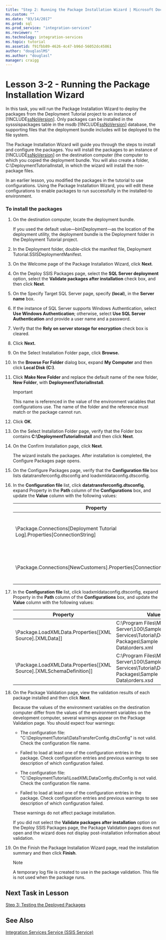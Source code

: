 ```yaml
---
title: "Step 2: Running the Package Installation Wizard | Microsoft Docs"
ms.custom: ""
ms.date: "03/14/2017"
ms.prod: sql
ms.prod_service: "integration-services"
ms.reviewer: ""
ms.technology: integration-services
ms.topic: tutorial
ms.assetid: f91fbb89-4626-4c47-b96d-56052dc45861
author: "douglaslMS"
ms.author: "douglasl"
manager: craigg
---
```

# Lesson 3-2 - Running the Package Installation Wizard
In this task, you will run the Package Installation Wizard to deploy the packages from the Deployment Tutorial project to an instance of [!INCLUDE[ssNoVersion](../includes/ssnoversion-md.md)]. Only packages can be installed in the sysssispackages table in the msdb [!INCLUDE[ssNoVersion](../includes/ssnoversion-md.md)] database, the supporting files that the deployment bundle includes will be deployed to the file system.  
  
The Package Installation Wizard will guide you through the steps to install and configure the packages. You will install the packages to an instance of [!INCLUDE[ssNoVersion](../includes/ssnoversion-md.md)] on the destination computer (the computer to which you copied the deployment bundle. You will also create a folder, C:\DeploymentTutorialInstall, in which the wizard will install the non-package files.  
  
In an earlier lesson, you modified the packages in the tutorial to use configurations. Using the Package Installation Wizard, you will edit these configurations to enable packages to run successfully in the installed-to environment.  
  
### To install the packages  
  
1.  On the destination computer, locate the deployment bundle.  
  
    If you used the default value—bin\Deployment—as the location of the deployment utility, the deployment bundle is the Deployment folder in the Deployment Tutorial project.  
  
2.  In the Deployment folder, double-click the manifest file, Deployment Tutorial.SSISDeploymentManifest.  
  
3.  On the Welcome page of the Package Installation Wizard, click **Next**.  
  
4.  On the Deploy SSIS Packages page, select the **SQL Server deployment** option, select the **Validate packages after installation** check box, and then click **Next**.  
  
5.  On the Specify Target SQL Server page, specify **(local**), in the **Server name** box.  
  
6.  If the instance of SQL Server supports Windows Authentication, select **Use Windows Authentication**; otherwise, select **Use SQL Server Authentication** and provide a user name and a password.  
  
7.  Verify that the **Rely on server storage for encryption** check box is cleared.  
  
8.  Click **Next.**  
  
9. On the Select Installation Folder page, click **Browse.**  
  
10. In the **Browse For Folder** dialog box, expand **My Computer** and then click **Local Disk (C:)**.  
  
11. Click **Make New Folder** and replace the default name of the new folder, **New Folder**, with **DeploymentTutorialInstall**.  
  
    > [!IMPORTANT]  
    > This name is referenced in the value of the environment variables that configurations use. The name of the folder and the reference must match or the package cannot run.  
  
12. Click **OK**.  
  
13. On the Select Installation Folder page, verify that the Folder box contains **C:\DeploymentTutorialInstall** and then click **Next**.  
  
14. On the Confirm Installation page, click **Next**.  
  
    The wizard installs the packages. After installation is completed, the Configure Packages page opens.  
  
15. On the Configure Packages page, verify that the **Configuration file** box lists datatransferconfig.dtsconfig and loadxmldataconfig.dtsconfig.  
  
16. In the **Configuration file** list, click **datatransferconfig.dtsconfig**, expand Property in the **Path** column of the **Configurations** box, and update the **Value** column with the following values:  
  
    |Property|Value|Updated Value|  
    |------------|---------|-----------------|  
    |\Package.Connections[Deployment Tutorial Log].Properties[ConnectionString]|C:\Program Files\Microsoft SQL Server\100\Samples\Integration Services\Tutorial\Deploying Packages\Completed Packages\Deployment Tutorial Log|C:\DeploymentTutorialInstall\Deployment Tutorial Log|  
    |\Package.Connections[NewCustomers].Properties[ConnectionString]|C:\Program Files\Microsoft SQL Server\100\Samples\Integration Services\Tutorial\Deploying Packages\Sample Data\NewCustomers.txt|C:\DeploymentTutorialInstall\NewCustomers.txt|  
  
17. In the **Configuration file** list, click loadxmldataconfig.dtsconfig, expand Property in the **Path** column of the **Configurations** box, and update the **Value** column with the following values:  
  
    |Property|Value|Updated Value|  
    |------------|---------|-----------------|  
    |\Package.LoadXMLData.Properties[[XML Source].[XMLData]]|C:\Program Files\Microsoft SQL Server\100\Samples\Integration Services\Tutorial\Deploying Packages\Sample Data\orders.xml|C:\DeploymentTutorialInstall\orders.xml|  
    |\Package.LoadXMLData.Properties[[XML Source].[XMLSchemaDefinition]]|C:\Program Files\Microsoft SQL Server\100\Samples\Integration Services\Tutorial\Deploying Packages\Sample Data\orders.xsd|C:\DeploymentTutorialInstall\orders.xsd|  
  
18. On the Package Validation page, view the validation results of each package installed and then click **Next**.  
  
    Because the values of the environment variables on the destination computer differ from the values of the environment variables on the development computer, several warnings appear on the Package Validation page. You should expect four warnings:  
  
    -   The configuration file: "C:\DeploymentTutorial\DataTransferConfig.dtsConfig" is not valid. Check the configuration file name.  
  
    -   Failed to load at least one of the configuration entries in the package. Check configuration entries and previous warnings to see description of which configuration failed.  
  
    -   The configuration file: "C:\DeploymentTutorial\LoadXMLDataConfig.dtsConfig is not valid. Check the configuration file name.  
  
    -   Failed to load at least one of the configuration entries in the package. Check configuration entries and previous warnings to see description of which configuration failed.  
  
    These warnings do not affect package installation.  
  
    If you did not select the **Validate packages after installation** option on the Deploy SSIS Packages page, the Package Validation pages does not open and the wizard does not display post-installation information about validation.  
  
19. On the Finish the Package Installation Wizard page, read the installation summary and then click **Finish**.  
  
    > [!NOTE]  
    > A temporary log file is created to use in the package validation. This file is not used when the package runs.  
  
## Next Task in Lesson  
[Step 3: Testing the Deployed Packages](../integration-services/lesson-3-3-testing-the-deployed-packages.md)  
  
## See Also  
[Integration Services Service &#40;SSIS Service&#41;](../integration-services/service/integration-services-service-ssis-service.md)  
